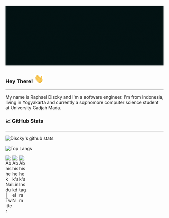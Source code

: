 
![cover](https://github.com/raphaeldiscky/raphaeldiscky/blob/master/cover.gif)

### Hey There! <img src="https://github.com/raphaeldiscky/raphaeldiscky/blob/master/wave.gif" width="30px">
<hr>
My name is Raphael Discky and I'm a software engineer. I'm from Indonesia, living in Yogyakarta and currently a sophomore computer science student at University Gadjah Mada.

### 📈 GitHub Stats 
<hr>

![Discky's github stats](https://github-readme-stats.vercel.app/api?username=raphaeldiscky&show_icons=true&theme=react&title_color=30FFFF&icon_color=30FFFF&bg_color=041414)



![Top Langs](https://github-readme-stats.vercel.app/api/top-langs/?username=raphaeldiscky&layout=compact)


<a href="https://twitter.com/huckfitlerr">
  <img align="left" alt="Abhishek Naidu | Twitter" width="22px" src="https://cdn.jsdelivr.net/npm/simple-icons@v3/icons/twitter.svg" />
</a>
<a href="https://www.linkedin.com/in/raphaeldiscky/">
  <img align="left" alt="Abhishek's LinkdeIN" width="22px" src="https://cdn.jsdelivr.net/npm/simple-icons@v3/icons/linkedin.svg" />
</a>
<a href="https://www.instagram.com/abhisheknaiidu/">
  <img align="left" alt="Abhishek's Instagram" width="22px" src="https://cdn.jsdelivr.net/npm/simple-icons@v3/icons/instagram.svg" />
</a>


